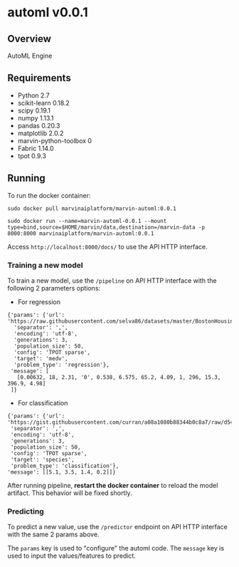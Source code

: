 # automl v0.0.1

## Overview

AutoML Engine


## Requirements

 - Python 2.7
 - scikit-learn 0.18.2
 - scipy 0.19.1
 - numpy 1.13.1
 - pandas 0.20.3
 - matplotlib 2.0.2
 - marvin-python-toolbox 0
 - Fabric 1.14.0
 - tpot 0.9.3


## Running

To run the docker container:

```
sudo docker pull marvinaiplatform/marvin-automl:0.0.1
```

```
sudo docker run --name=marvin-automl-0.0.1 --mount type=bind,source=$HOME/marvin/data,destination=/marvin-data -p 8000:8000 marvinaiplatform/marvin-automl:0.0.1
```

Access `http://localhost:8000/docs/` to use the API HTTP interface.

### Training a new model

To train a new model, use the `/pipeline` on API HTTP interface with the following 2 parameters options:

- For regression
```
{'params': {'url': 'https://raw.githubusercontent.com/selva86/datasets/master/BostonHousing.csv',
  'separator': ',',
  'encoding': 'utf-8',
  'generations': 3,
  'population_size': 50,
  'config': 'TPOT sparse',
  'target': 'medv',
  'problem_type': 'regression'},
 'message': [
   [0.00632, 18, 2.31, '0', 0.538, 6.575, 65.2, 4.09, 1, 296, 15.3, 396.9, 4.98]
 ]}
 ```
 
 - For classification
 ```
{'params': {'url': 'https://gist.githubusercontent.com/curran/a08a1080b88344b0c8a7/raw/d546eaee765268bf2f487608c537c05e22e4b221/iris.csv',
  'separator': ',',
  'encoding': 'utf-8',
  'generations': 3,
  'population_size': 50,
  'config': 'TPOT sparse',
  'target': 'species',
  'problem_type': 'classification'},
 'message': [[5.1, 3.5, 1.4, 0.2]]}
```

After running pipeline, **restart the docker container** to reload the model artifact. This behavior will be fixed shortly.

### Predicting

To predict a new value, use the `/predictor` endpoint on API HTTP interface with the same 2 params above.

The `params` key is used to "configure" the automl code. The `message` key is used to input the values/features to predict.